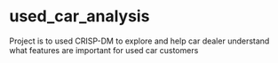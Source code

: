 # used_car_analysis
Project is to used CRISP-DM to explore and help car dealer understand what features are important for used car customers
